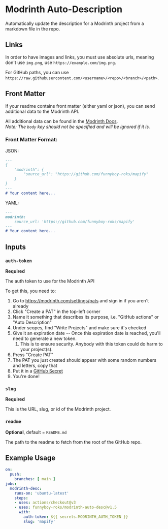 # Modrinth Auto-Description

Automatically update the description for a Modrinth project from a markdown
file in the repo.

## Links

In order to have images and links, you must use absolute urls, meaning
don't use `img.png`, use `https://example.com/img.png`.

For GitHub paths, you can use `https://raw.githubusercontent.com/<username>/<repo>/<branch>/<path>`.

## Front Matter

If your readme contains front matter (either yaml or json), you can send
additional data to the Modrinth API.

All additional data can be found in the [Modrinth Docs](https://docs.modrinth.com/#tag/projects/operation/modifyProject).  
*Note: The `body` key should not be specified and will be ignored if it is.*

### Front Matter Format:

JSON:

```markdown
---
{
    "modrinth": {
        "source_url": "https://github.com/funnyboy-roks/mapify"
    }
}
---
# Your content here...
```

YAML:

```markdown
---
modrinth:
    source_url: 'https://github.com/funnyboy-roks/mapify'
---
# Your content here...
```

## Inputs

### `auth-token`

**Required**

The auth token to use for the Modrinth API

To get this, you need to:  
1. Go to https://modrinth.com/settings/pats and sign in if you aren't already
1. Click "Create a PAT" in the top-left corner
1. Name it something that describes its purpose, i.e. "GitHub actions" or "Auto Description"
1. Under scopes, find "Write Projects" and make sure it's checked
1. Give it an expiration date -- Once this expiration date is reached, you'll need to generate a new token.
    1. This is to ensure security.  Anybody with this token could do harm to your project(s).
1. Press "Create PAT"
1. The PAT you just created should appear with some random numbers and letters, copy that
1. Put it in a [GitHub Secret](https://docs.github.com/en/actions/security-guides/encrypted-secrets)
1. You're done!

### `slug`

**Required**

This is the URL, slug, or id of the Modrinth project.

### `readme`

**Optional**, default = `README.md`

The path to the readme to fetch from the root of the GitHub repo.

## Example Usage

```yaml
on:
  push:
    branches: [ main ]
jobs:
  modrinth-desc:
    runs-on: 'ubuntu-latest'
    steps:
    - uses: actions/checkout@v3
    - uses: funnyboy-roks/modrinth-auto-desc@v1.5
      with:
        auth-token: ${{ secrets.MODRINTH_AUTH_TOKEN }}
        slug: 'mapify'
```
